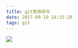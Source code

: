 ```yaml
---
title: git常用命令
date: 2017-09-19 14:31:20
tags: git
---
```


![](https://user-gold-cdn.xitu.io/2017/9/16/67c2e89eabbf80ebcef2c50926848205?imageView2/0/w/1280/h/960)
  


